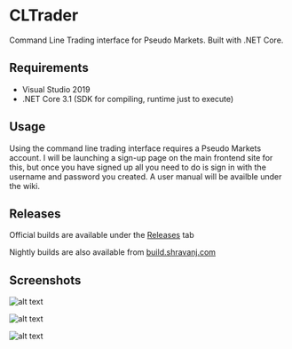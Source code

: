 # CLTrader
Command Line Trading interface for Pseudo Markets. Built with .NET Core. 

## Requirements 
* Visual Studio 2019
* .NET Core 3.1 (SDK for compiling, runtime just to execute)


## Usage
Using the command line trading interface requires a Pseudo Markets account. I will be launching a sign-up page on the main frontend site for this, but once you have signed up all you need to do is sign in with the username and password you created. A user manual will be availble under the wiki.

## Releases
Official builds are available under the [Releases](https://github.com/pseudomarkets/CLTrader/releases) tab

Nightly builds are also available from [build.shravanj.com](https://build.shravanj.com)


## Screenshots

![alt text](https://pseudomarkets.live/images/cltrader/screenshot1.png  "Main menu")

![alt text](https://pseudomarkets.live/images/cltrader/screenshot2.png  "Quotes")

![alt text](https://pseudomarkets.live/images/cltrader/screenshot3.png  "Trade execution")



